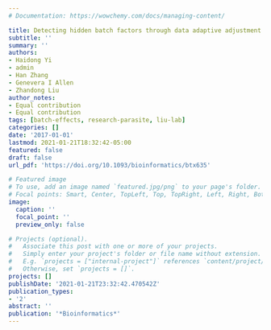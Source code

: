 ```yaml
---
# Documentation: https://wowchemy.com/docs/managing-content/

title: Detecting hidden batch factors through data adaptive adjustment for biological effects
subtitle: ''
summary: ''
authors:
- Haidong Yi
- admin
- Han Zhang
- Genevera I Allen
- Zhandong Liu
author_notes:
- Equal contribution
- Equal contribution
tags: [batch-effects, research-parasite, liu-lab]
categories: []
date: '2017-01-01'
lastmod: 2021-01-21T18:32:42-05:00
featured: false
draft: false
url_pdf: 'https://doi.org/10.1093/bioinformatics/btx635'

# Featured image
# To use, add an image named `featured.jpg/png` to your page's folder.
# Focal points: Smart, Center, TopLeft, Top, TopRight, Left, Right, BottomLeft, Bottom, BottomRight.
image:
  caption: ''
  focal_point: ''
  preview_only: false

# Projects (optional).
#   Associate this post with one or more of your projects.
#   Simply enter your project's folder or file name without extension.
#   E.g. `projects = ["internal-project"]` references `content/project/deep-learning/index.md`.
#   Otherwise, set `projects = []`.
projects: []
publishDate: '2021-01-21T23:32:42.470542Z'
publication_types:
- '2'
abstract: ''
publication: '*Bioinformatics*'
---
```

